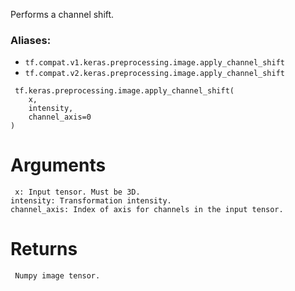 
Performs a channel shift.
### Aliases:
- `tf.compat.v1.keras.preprocessing.image.apply_channel_shift`
- `tf.compat.v2.keras.preprocessing.image.apply_channel_shift`

```
 tf.keras.preprocessing.image.apply_channel_shift(
    x,
    intensity,
    channel_axis=0
)
```
# Arguments

```
 x: Input tensor. Must be 3D.
intensity: Transformation intensity.
channel_axis: Index of axis for channels in the input tensor.
```
# Returns

```
 Numpy image tensor.
```
